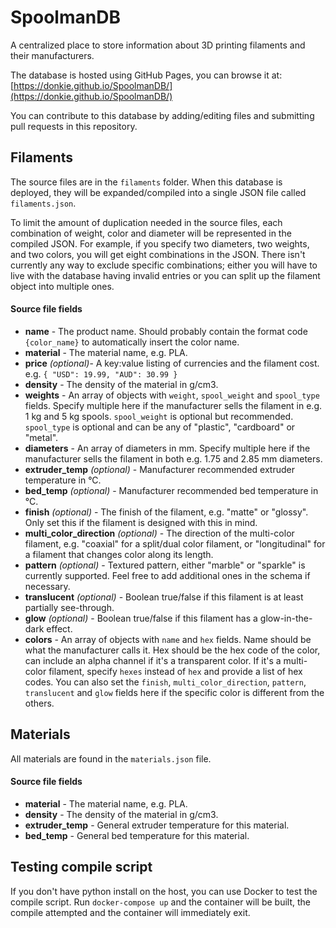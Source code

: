 # SpoolmanDB
A centralized place to store information about 3D printing filaments and their manufacturers.

The database is hosted using GitHub Pages, you can browse it at: [https://donkie.github.io/SpoolmanDB/](https://donkie.github.io/SpoolmanDB/)

You can contribute to this database by adding/editing files and submitting pull requests in this repository.

## Filaments
The source files are in the `filaments` folder. When this database is deployed, they will be expanded/compiled into a single JSON file called `filaments.json`.

To limit the amount of duplication needed in the source files, each combination of weight, color and diameter will be represented in the compiled JSON. For example, if you specify two diameters, two weights, and two colors, you will get eight combinations in the JSON. There isn't currently any way to exclude specific combinations; either you will have to live with the database having invalid
entries or you can split up the filament object into multiple ones.

#### Source file fields
 * **name** - The product name. Should probably contain the format code `{color_name}` to automatically insert the color name.
 * **material** - The material name, e.g. PLA.
 * **price** *(optional)*- A key:value listing of currencies and the filament cost. e.g. `{ "USD": 19.99, "AUD": 30.99 }`
 * **density** - The density of the material in g/cm3.
 * **weights** - An array of objects with `weight`, `spool_weight` and `spool_type` fields. Specify multiple here if the manufacturer sells the filament in e.g. 1 kg and 5 kg spools. `spool_weight` is optional but recommended. `spool_type` is optional and can be any of "plastic", "cardboard" or "metal".
 * **diameters** - An array of diameters in mm. Specify multiple here if the manufacturer sells the filament in both e.g. 1.75 and 2.85 mm diameters.
 * **extruder_temp** *(optional)* - Manufacturer recommended extruder temperature in °C.
 * **bed_temp** *(optional)* - Manufacturer recommended bed temperature in °C.
 * **finish** *(optional)* - The finish of the filament, e.g. "matte" or "glossy". Only set this if the filament is designed with this in mind.
 * **multi_color_direction** *(optional)* - The direction of the multi-color filament, e.g. "coaxial" for a split/dual color filament, or "longitudinal" for a filament that changes color along its length.
 * **pattern** *(optional)* - Textured pattern, either "marble" or "sparkle" is currently supported. Feel free to add additional ones in the schema if necessary.
 * **translucent** *(optional)* - Boolean true/false if this filament is at least partially see-through.
 * **glow** *(optional)* - Boolean true/false if this filament has a glow-in-the-dark effect.
 * **colors** - An array of objects with `name` and `hex` fields. Name should be what the manufacturer calls it. Hex should be the hex code of the color, can include an alpha channel if it's a transparent color. If it's a multi-color filament, specify `hexes` instead of `hex` and provide a list of hex codes. You can also set the `finish`, `multi_color_direction`, `pattern`, `translucent` and `glow` fields here if the specific color is different from the others.

## Materials
All materials are found in the `materials.json` file.

#### Source file fields
 * **material** - The material name, e.g. PLA.
 * **density** - The density of the material in g/cm3.
 * **extruder_temp** - General extruder temperature for this material.
 * **bed_temp** - General bed temperature for this material.

## Testing compile script
If you don't have python install on the host, you can use Docker to test the compile script. 
Run `docker-compose up` and the container will be built, the compile attempted and the container will immediately exit.
